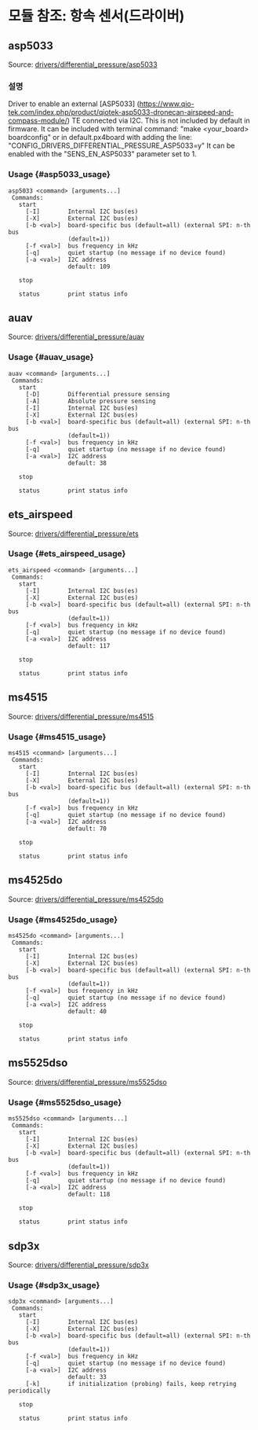 # 모듈 참조: 항속 센서(드라이버)

## asp5033

Source: [drivers/differential_pressure/asp5033](https://github.com/PX4/PX4-Autopilot/tree/main/src/drivers/differential_pressure/asp5033)

### 설명

Driver to enable an external [ASP5033]
(https://www.qio-tek.com/index.php/product/qiotek-asp5033-dronecan-airspeed-and-compass-module/)
TE connected via I2C.
This is not included by default in firmware. It can be included with terminal command: "make <your_board> boardconfig"
or in default.px4board with adding the line: "CONFIG_DRIVERS_DIFFERENTIAL_PRESSURE_ASP5033=y"
It can be enabled with the "SENS_EN_ASP5033" parameter set to 1.

### Usage {#asp5033_usage}

```
asp5033 <command> [arguments...]
 Commands:
   start
     [-I]        Internal I2C bus(es)
     [-X]        External I2C bus(es)
     [-b <val>]  board-specific bus (default=all) (external SPI: n-th bus
                 (default=1))
     [-f <val>]  bus frequency in kHz
     [-q]        quiet startup (no message if no device found)
     [-a <val>]  I2C address
                 default: 109

   stop

   status        print status info
```

## auav

Source: [drivers/differential_pressure/auav](https://github.com/PX4/PX4-Autopilot/tree/main/src/drivers/differential_pressure/auav)

### Usage {#auav_usage}

```
auav <command> [arguments...]
 Commands:
   start
     [-D]        Differential pressure sensing
     [-A]        Absolute pressure sensing
     [-I]        Internal I2C bus(es)
     [-X]        External I2C bus(es)
     [-b <val>]  board-specific bus (default=all) (external SPI: n-th bus
                 (default=1))
     [-f <val>]  bus frequency in kHz
     [-q]        quiet startup (no message if no device found)
     [-a <val>]  I2C address
                 default: 38

   stop

   status        print status info
```

## ets_airspeed

Source: [drivers/differential_pressure/ets](https://github.com/PX4/PX4-Autopilot/tree/main/src/drivers/differential_pressure/ets)

### Usage {#ets_airspeed_usage}

```
ets_airspeed <command> [arguments...]
 Commands:
   start
     [-I]        Internal I2C bus(es)
     [-X]        External I2C bus(es)
     [-b <val>]  board-specific bus (default=all) (external SPI: n-th bus
                 (default=1))
     [-f <val>]  bus frequency in kHz
     [-q]        quiet startup (no message if no device found)
     [-a <val>]  I2C address
                 default: 117

   stop

   status        print status info
```

## ms4515

Source: [drivers/differential_pressure/ms4515](https://github.com/PX4/PX4-Autopilot/tree/main/src/drivers/differential_pressure/ms4515)

### Usage {#ms4515_usage}

```
ms4515 <command> [arguments...]
 Commands:
   start
     [-I]        Internal I2C bus(es)
     [-X]        External I2C bus(es)
     [-b <val>]  board-specific bus (default=all) (external SPI: n-th bus
                 (default=1))
     [-f <val>]  bus frequency in kHz
     [-q]        quiet startup (no message if no device found)
     [-a <val>]  I2C address
                 default: 70

   stop

   status        print status info
```

## ms4525do

Source: [drivers/differential_pressure/ms4525do](https://github.com/PX4/PX4-Autopilot/tree/main/src/drivers/differential_pressure/ms4525do)

### Usage {#ms4525do_usage}

```
ms4525do <command> [arguments...]
 Commands:
   start
     [-I]        Internal I2C bus(es)
     [-X]        External I2C bus(es)
     [-b <val>]  board-specific bus (default=all) (external SPI: n-th bus
                 (default=1))
     [-f <val>]  bus frequency in kHz
     [-q]        quiet startup (no message if no device found)
     [-a <val>]  I2C address
                 default: 40

   stop

   status        print status info
```

## ms5525dso

Source: [drivers/differential_pressure/ms5525dso](https://github.com/PX4/PX4-Autopilot/tree/main/src/drivers/differential_pressure/ms5525dso)

### Usage {#ms5525dso_usage}

```
ms5525dso <command> [arguments...]
 Commands:
   start
     [-I]        Internal I2C bus(es)
     [-X]        External I2C bus(es)
     [-b <val>]  board-specific bus (default=all) (external SPI: n-th bus
                 (default=1))
     [-f <val>]  bus frequency in kHz
     [-q]        quiet startup (no message if no device found)
     [-a <val>]  I2C address
                 default: 118

   stop

   status        print status info
```

## sdp3x

Source: [drivers/differential_pressure/sdp3x](https://github.com/PX4/PX4-Autopilot/tree/main/src/drivers/differential_pressure/sdp3x)

### Usage {#sdp3x_usage}

```
sdp3x <command> [arguments...]
 Commands:
   start
     [-I]        Internal I2C bus(es)
     [-X]        External I2C bus(es)
     [-b <val>]  board-specific bus (default=all) (external SPI: n-th bus
                 (default=1))
     [-f <val>]  bus frequency in kHz
     [-q]        quiet startup (no message if no device found)
     [-a <val>]  I2C address
                 default: 33
     [-k]        if initialization (probing) fails, keep retrying periodically

   stop

   status        print status info
```
